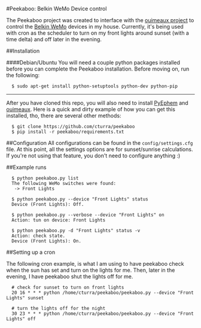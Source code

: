 #Peekaboo: Belkin WeMo Device control

The Peekaboo project was created to interface with the [ouimeaux project](https://github.com/iancmcc/ouimeaux)
to control the [Belkin WeMo](http://www.belkin.com/us/Products/home-automation/c/wemo-home-automation) devices in 
my house. Currently, it's being used with cron as the scheduler to turn on my front lights around sunset (with a 
time delta) and off later in the evening.



##Installation

####Debian/Ubuntu
You will need a couple python packages installed before you can complete the Peekaboo installation. Before moving
on, run the following:

```
  $ sudo apt-get install python-setuptools python-dev python-pip
```

---
After you have cloned this repo, you will also need to install [PyEphem](http://rhodesmill.org/pyephem/) and
[ouimeaux](https://github.com/iancmcc/ouimeaux). Here is a quick and dirty example of how you can get this 
installed, tho, there are several other methods:

```
  $ git clone https://github.com/cturra/peekaboo
  $ pip install -r peekaboo/requirements.txt
```


##Configuration
All configurations can be found in the `config/settings.cfg` file. At this point, all the settings options 
are for sunset/sunrise calculations. If you're not using that feature, you don't need to configure anything :)


##Example runs

```
  $ python peekaboo.py list
  The following WeMo switches were found:
   -> Front Lights

  $ python peekaboo.py --device "Front Lights" status
  Device (Front Lights): Off.

  $ python peekaboo.py --verbose --device "Front Lights" on
  Action: tun on device: Front Lights

  $ python peekaboo.py -d "Front Lights" status -v
  Action: check state.
  Device (Front Lights): On.
```


##Setting up a cron

The following cron example, is what I am using to have peekaboo check when the sun has set and turn on the lights
for me. Then, later in the evening, I have peekaboo shut the lights off for me.

```
  # check for sunset to turn on front lights
  20 16 * * * python /home/cturra/peekaboo/peekaboo.py --device "Front Lights" sunset

  # turn the lights off for the night
  30 23 * * * python /home/cturra/peekaboo/peekaboo.py --device "Front Lights" off
```
